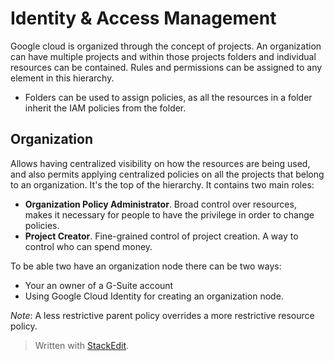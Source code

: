 
# Identity & Access Management



Google cloud is organized through the concept of projects. An organization can have multiple projects and within those projects folders and individual resources can be contained. Rules and permissions can be assigned to any element in this hierarchy. 
- Folders can be used to assign policies, as all the resources in a folder inherit the IAM policies from the folder.

## Organization

Allows having centralized visibility on how the resources are being used, and also permits applying centralized policies on all the projects that belong to an organization. It's the top of the hierarchy. It contains two main roles: 

- **Organization Policy Administrator**. Broad control over resources, makes it necessary for people to have the privilege in order to change policies.
- **Project Creator**. Fine-grained control of project creation. A way to control who can spend money.

To be able two have an organization node there can be two ways:
- Your an owner of a G-Suite account
- Using Google Cloud Identity for creating an organization node.

*Note*: A less restrictive parent policy overrides a more restrictive resource policy.
> Written with [StackEdit](https://stackedit.io/).
<!--stackedit_data:
eyJoaXN0b3J5IjpbLTE1MDUyNTkzMSwtMTIzMTcyMzQ2M119
-->